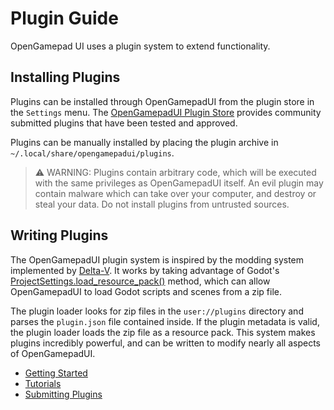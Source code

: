 # Plugin Guide

OpenGamepad UI uses a plugin system to extend functionality.

## Installing Plugins

Plugins can be installed through OpenGamepadUI from the plugin store in the
`Settings` menu. The [OpenGamepadUI Plugin Store](https://github.com/ShadowBlip/OpenGamepadUI-plugins)
provides community submitted plugins that have been tested and approved.

Plugins can be manually installed by placing the plugin archive in
`~/.local/share/opengamepadui/plugins`.

> :warning: WARNING: Plugins contain arbitrary code, which will be executed with
> the same privileges as OpenGamepadUI itself. An evil plugin may contain malware
> which can take over your computer, and destroy or steal your data. Do not install
> plugins from untrusted sources.

## Writing Plugins

The OpenGamepadUI plugin system is inspired by the modding system
implemented by [Delta-V](https://gitlab.com/Delta-V-Modding/Mods/-/blob/main/game/ModLoader.gd). It works by taking advantage of Godot's
[ProjectSettings.load_resource_pack()](https://docs.godotengine.org/en/latest/classes/class_projectsettings.html#class-projectsettings-method-load-resource-pack)
method, which can allow OpenGamepadUI to load Godot scripts and scenes from a
zip file.

The plugin loader looks for zip files in the `user://plugins` directory
and parses the `plugin.json` file contained inside. If the plugin metadata is
valid, the plugin loader loads the zip file as a resource pack. This system
makes plugins incredibly powerful, and can be written to modify nearly all
aspects of OpenGamepadUI.

- [Getting Started](./plugins/GETTING_STARTED.md)
- [Tutorials](./plugins/TUTORIALS.md)
- [Submitting Plugins](./plugins/SUBMITTING.md)
